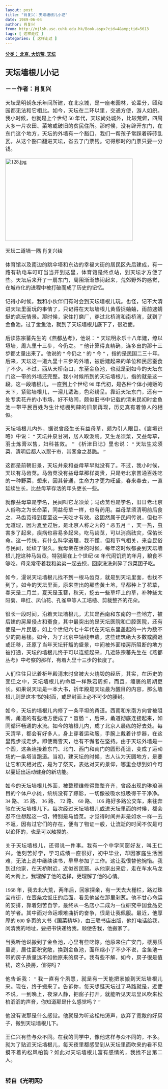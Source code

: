 ```yaml
---
layout: post
title: "肖复兴：天坛墙根儿小记"
date: 1989-06-04
author: 肖复兴
from: http://mjlsh.usc.cuhk.edu.hk/Book.aspx?cid=4&amp;tid=5613
tags: [ 这样走过 ]
categories: [ 这样走过 ]
---
```


<div style="margin: 15px 10px 10px 0px;">
<div>
<span id="ctl00_ContentPlaceHolder1_chapter1_SubjectLabel" style="font-weight:bold;text-decoration:underline;">
   分类： 北京, 大饥荒, 天坛
  </span>
</div>
<div>
<b>
<font size="5">
<br/>
</font>
</b>
</div>
<div>
<p class="p2" style='margin: 0px; text-align: justify; font-variant-numeric: normal; font-variant-east-asian: normal; font-stretch: normal; line-height: normal; font-family: "PingFang SC";'>
<span class="s1" style="font-kerning: none;">
<b>
<font size="5">
      天坛墙根儿小记
     </font>
</b>
</span>
</p>
<p class="p1" style='margin: 0px; text-align: justify; font-variant-numeric: normal; font-variant-east-asian: normal; font-stretch: normal; line-height: normal; font-family: "Trebuchet MS"; min-height: 19px;'>
<b>
<font size="4">
<span class="s1" style="font-kerning: none;">
</span>
<br/>
</font>
</b>
</p>
<p class="p2" style='margin: 0px; text-align: justify; font-variant-numeric: normal; font-variant-east-asian: normal; font-stretch: normal; line-height: normal; font-family: "PingFang SC";'>
<span class="s1" style="font-kerning: none;">
<b style="">
<font size="4">
      －－作者：肖复兴
     </font>
</b>
</span>
</p>
<p class="p1" style='margin: 0px; text-align: justify; font-variant-numeric: normal; font-variant-east-asian: normal; font-stretch: normal; font-size: 16px; line-height: normal; font-family: "Trebuchet MS"; min-height: 19px;'>
<span class="s1" style="font-kerning: none;">
</span>
<br/>
</p>
<p class="p2" style='margin: 0px; text-align: justify; font-variant-numeric: normal; font-variant-east-asian: normal; font-stretch: normal; font-size: 16px; line-height: normal; font-family: "PingFang SC";'>
<span class="s1" style="font-kerning: none;">
    天坛是明朝永乐年间所建，在北京城，是一座老园林，论辈分，颐和园都无法和它相比。如今，天坛在二环以里，交通方便，游人如织。我小时候，也就是上个世纪
   </span>
<span class="s2" style='font-variant-numeric: normal; font-variant-east-asian: normal; font-stretch: normal; line-height: normal; font-family: "Trebuchet MS"; font-kerning: none;'>
    50
   </span>
<span class="s1" style="font-kerning: none;">
    年代，天坛尚处城外，比较荒僻，四周大多一片农田、菜地或破旧的贫民住所。那时候，没有辟开东门，在东门这个地方，天坛的外墙有一个豁口，我们一帮孩子常踩着碎砖乱瓦，从这个豁口翻进天坛，省去了门票钱。记得那时的门票只要一分钱。
   </span>
</p>
<p class="p1" style='margin: 0px; text-align: justify; font-variant-numeric: normal; font-variant-east-asian: normal; font-stretch: normal; font-size: 16px; line-height: normal; font-family: "Trebuchet MS"; min-height: 19px;'>
<span class="s1" style="font-kerning: none;">
</span>
<br/>
</p>
<p class="p3" style='margin: 0px; text-align: justify; font-variant-numeric: normal; font-variant-east-asian: normal; font-stretch: normal; font-size: 16px; line-height: normal; font-family: "Trebuchet MS";'>
<span class="s1" style="font-kerning: none;">
<img alt="128.jpg" border="0" height="258" src="http://mjlsh.usc.cuhk.edu.hk/medias/contents/5613/128.jpg" width="400"/>
</span>
</p>
<p class="p3" style='margin: 0px; text-align: justify; font-variant-numeric: normal; font-variant-east-asian: normal; font-stretch: normal; font-size: 16px; line-height: normal; font-family: "Trebuchet MS";'>
<span class="s1" style="font-kerning: none;">
<br/>
</span>
</p>
<p class="p2" style='margin: 0px; text-align: justify; font-variant-numeric: normal; font-variant-east-asian: normal; font-stretch: normal; font-size: 16px; line-height: normal; font-family: "PingFang SC";'>
<span class="s1" style="font-kerning: none;">
    天坛二道墙一隅
   </span>
<span class="s2" style='font-variant-numeric: normal; font-variant-east-asian: normal; font-stretch: normal; line-height: normal; font-family: "Trebuchet MS"; font-kerning: none;'>
</span>
<span class="s1" style="font-kerning: none;">
    肖复兴绘
   </span>
</p>
<p class="p1" style='margin: 0px; text-align: justify; font-variant-numeric: normal; font-variant-east-asian: normal; font-stretch: normal; font-size: 16px; line-height: normal; font-family: "Trebuchet MS"; min-height: 19px;'>
<span class="s1" style="font-kerning: none;">
</span>
<br/>
</p>
<p class="p2" style='margin: 0px; text-align: justify; font-variant-numeric: normal; font-variant-east-asian: normal; font-stretch: normal; font-size: 16px; line-height: normal; font-family: "PingFang SC";'>
<span class="s1" style="font-kerning: none;">
    体育馆以及南边的跳伞塔和东边的幸福大街的居民区先后建成，有一路有轨电车叮叮当当开到这里，体育馆是终点站，到天坛才方便了些。天坛后来开了一扇东门，周围渐渐热闹起来，荒郊野外的感觉，在城市化的进程中被打破而成了历史的记忆。
   </span>
</p>
<p class="p1" style='margin: 0px; text-align: justify; font-variant-numeric: normal; font-variant-east-asian: normal; font-stretch: normal; font-size: 16px; line-height: normal; font-family: "Trebuchet MS"; min-height: 19px;'>
<span class="s1" style="font-kerning: none;">
</span>
<br/>
</p>
<p class="p2" style='margin: 0px; text-align: justify; font-variant-numeric: normal; font-variant-east-asian: normal; font-stretch: normal; font-size: 16px; line-height: normal; font-family: "PingFang SC";'>
<span class="s1" style="font-kerning: none;">
    记得小时候，我和小伙伴们有时会到天坛墙根儿玩。也怪，记不大清进天坛里面玩的事情了，只记得在天坛墙根儿黄昏捉蛐蛐，雨前逮蜻蜓的疯玩情景。那时候，家住打磨厂，穿过北桥湾和南桥湾，就到了金鱼池，过了金鱼池，就到了天坛墙根儿底下了，很近便。
   </span>
</p>
<p class="p1" style='margin: 0px; text-align: justify; font-variant-numeric: normal; font-variant-east-asian: normal; font-stretch: normal; font-size: 16px; line-height: normal; font-family: "Trebuchet MS"; min-height: 19px;'>
<span class="s1" style="font-kerning: none;">
</span>
<br/>
</p>
<p class="p2" style='margin: 0px; text-align: justify; font-variant-numeric: normal; font-variant-east-asian: normal; font-stretch: normal; font-size: 16px; line-height: normal; font-family: "PingFang SC";'>
<span class="s1" style="font-kerning: none;">
    后读陈宗蕃先生的《燕都丛考》，他说：
   </span>
<span class="s2" style='font-variant-numeric: normal; font-variant-east-asian: normal; font-stretch: normal; line-height: normal; font-family: "Trebuchet MS"; font-kerning: none;'>
    “
   </span>
<span class="s1" style="font-kerning: none;">
    天坛明永乐十八年建，缭以垣墙，周九里十三步，今仍之。
   </span>
<span class="s2" style='font-variant-numeric: normal; font-variant-east-asian: normal; font-stretch: normal; line-height: normal; font-family: "Trebuchet MS"; font-kerning: none;'>
    ”
   </span>
<span class="s1" style="font-kerning: none;">
    他计算得真精确，连多出的那十三步都丈量出来了。他说的
   </span>
<span class="s2" style='font-variant-numeric: normal; font-variant-east-asian: normal; font-stretch: normal; line-height: normal; font-family: "Trebuchet MS"; font-kerning: none;'>
    “
   </span>
<span class="s1" style="font-kerning: none;">
    今仍之
   </span>
<span class="s2" style='font-variant-numeric: normal; font-variant-east-asian: normal; font-stretch: normal; line-height: normal; font-family: "Trebuchet MS"; font-kerning: none;'>
    ”
   </span>
<span class="s1" style="font-kerning: none;">
    的
   </span>
<span class="s2" style='font-variant-numeric: normal; font-variant-east-asian: normal; font-stretch: normal; line-height: normal; font-family: "Trebuchet MS"; font-kerning: none;'>
    “
   </span>
<span class="s1" style="font-kerning: none;">
    今
   </span>
<span class="s2" style='font-variant-numeric: normal; font-variant-east-asian: normal; font-stretch: normal; line-height: normal; font-family: "Trebuchet MS"; font-kerning: none;'>
    ”
   </span>
<span class="s1" style="font-kerning: none;">
    ，指的是民国二三十年。后来，天坛这一道九里十三步的外墙，被后建起来的单位和民居蚕食了不少。不过，西从天桥南口，东至金鱼池，也就是到如今的天坛东门这一带的外墙还完整。我小时候所到的天坛墙根儿，指的就是这一段。这一段墙根儿，一直到上个世纪
   </span>
<span class="s2" style='font-variant-numeric: normal; font-variant-east-asian: normal; font-stretch: normal; line-height: normal; font-family: "Trebuchet MS"; font-kerning: none;'>
    90
   </span>
<span class="s1" style="font-kerning: none;">
    年代初，是各种个体小摊贩的天下，紧贴墙根儿，一溜儿逶迤，色彩纷呈。靠近天坛东门，还有一处专卖花卉的小市场，好不热闹，颇似旧书中记载的清末民初时金鱼池一带平民百姓为生计结棚列肆的旧景再现，历史真有着惊人的相似。
   </span>
</p>
<p class="p1" style='margin: 0px; text-align: justify; font-variant-numeric: normal; font-variant-east-asian: normal; font-stretch: normal; font-size: 16px; line-height: normal; font-family: "Trebuchet MS"; min-height: 19px;'>
<span class="s1" style="font-kerning: none;">
</span>
<br/>
</p>
<p class="p2" style='margin: 0px; text-align: justify; font-variant-numeric: normal; font-variant-east-asian: normal; font-stretch: normal; font-size: 16px; line-height: normal; font-family: "PingFang SC";'>
<span class="s1" style="font-kerning: none;">
    天坛墙根儿内外，据说曾经生长有益母草，颇为引人眼目。《宸垣识略》中说：
   </span>
<span class="s2" style='font-variant-numeric: normal; font-variant-east-asian: normal; font-stretch: normal; line-height: normal; font-family: "Trebuchet MS"; font-kerning: none;'>
    “
   </span>
<span class="s1" style="font-kerning: none;">
    天坛井泉甘冽，居人取汲焉。又生龙须菜，又益母草，羽士炼膏以售，妇科甚效。
   </span>
<span class="s2" style='font-variant-numeric: normal; font-variant-east-asian: normal; font-stretch: normal; line-height: normal; font-family: "Trebuchet MS"; font-kerning: none;'>
    ”
   </span>
<span class="s1" style="font-kerning: none;">
    《析津日记》里也说：
   </span>
<span class="s2" style='font-variant-numeric: normal; font-variant-east-asian: normal; font-stretch: normal; line-height: normal; font-family: "Trebuchet MS"; font-kerning: none;'>
    “
   </span>
<span class="s1" style="font-kerning: none;">
    天坛生龙须菜，清明后都人以鬻于市，其茎食之甚脆。
   </span>
<span class="s2" style='font-variant-numeric: normal; font-variant-east-asian: normal; font-stretch: normal; line-height: normal; font-family: "Trebuchet MS"; font-kerning: none;'>
    ”
   </span>
</p>
<p class="p1" style='margin: 0px; text-align: justify; font-variant-numeric: normal; font-variant-east-asian: normal; font-stretch: normal; font-size: 16px; line-height: normal; font-family: "Trebuchet MS"; min-height: 19px;'>
<span class="s1" style="font-kerning: none;">
</span>
<br/>
</p>
<p class="p2" style='margin: 0px; text-align: justify; font-variant-numeric: normal; font-variant-east-asian: normal; font-stretch: normal; font-size: 16px; line-height: normal; font-family: "PingFang SC";'>
<span class="s1" style="font-kerning: none;">
    这都是前朝旧景，天坛井泉和益母草早就没有了。不过，我小时候，天坛有马齿苋。马齿苋没有益母草那样高贵，只是老北京普通百姓吃的一种野菜，想来，因其普通，生命力才更为旺盛，春来春去，一直延续生长，比益母草存活的年头更长一些。
   </span>
</p>
<p class="p1" style='margin: 0px; text-align: justify; font-variant-numeric: normal; font-variant-east-asian: normal; font-stretch: normal; font-size: 16px; line-height: normal; font-family: "Trebuchet MS"; min-height: 19px;'>
<span class="s1" style="font-kerning: none;">
</span>
<br/>
</p>
<p class="p2" style='margin: 0px; text-align: justify; font-variant-numeric: normal; font-variant-east-asian: normal; font-stretch: normal; font-size: 16px; line-height: normal; font-family: "PingFang SC";'>
<span class="s1" style="font-kerning: none;">
    就像益母草是学名，民间叫它龙须菜；马齿苋也是学名，旧日老北京人俗称之为长命菜，同益母草一样，也有药用。益母草须清明前后食之，马齿苋得到夏至这一天吃才有效。这固然属于民间传说，但也不无道理，因为夏至过后，是北京人称之为的
   </span>
<span class="s2" style='font-variant-numeric: normal; font-variant-east-asian: normal; font-stretch: normal; line-height: normal; font-family: "Trebuchet MS"; font-kerning: none;'>
    “
   </span>
<span class="s1" style="font-kerning: none;">
    恶五月
   </span>
<span class="s2" style='font-variant-numeric: normal; font-variant-east-asian: normal; font-stretch: normal; line-height: normal; font-family: "Trebuchet MS"; font-kerning: none;'>
    ”
   </span>
<span class="s1" style="font-kerning: none;">
    ，天一热，虫害多了起来，疾病也容易多起来。吃马齿苋，可以消病祛灾，保佑长命。这一传统，有什么科学道理，我不懂，但和节气相关，来自民俗与民间，延续了很久。我母亲在世的时候，每年这时候都要到天坛墙根儿挖这种马齿苋。特别是在上个世纪
   </span>
<span class="s2" style='font-variant-numeric: normal; font-variant-east-asian: normal; font-stretch: normal; line-height: normal; font-family: "Trebuchet MS"; font-kerning: none;'>
    60
   </span>
<span class="s1" style="font-kerning: none;">
    年代闹饥荒的年月，粮食不够吃，母亲常带着我和弟弟一起去挖，回家洗洗剁碎了包菜团子吃。
   </span>
</p>
<p class="p1" style='margin: 0px; text-align: justify; font-variant-numeric: normal; font-variant-east-asian: normal; font-stretch: normal; font-size: 16px; line-height: normal; font-family: "Trebuchet MS"; min-height: 19px;'>
<span class="s1" style="font-kerning: none;">
</span>
<br/>
</p>
<p class="p2" style='margin: 0px; text-align: justify; font-variant-numeric: normal; font-variant-east-asian: normal; font-stretch: normal; font-size: 16px; line-height: normal; font-family: "PingFang SC";'>
<span class="s1" style="font-kerning: none;">
    如今，漫说天坛墙根儿找不到一根马齿苋，就是到天坛里面，也找不到了。如今的天坛里面，原来空出的那些黄土地，早都种上了花草，春天是二月兰，夏天是玉簪，秋天，挖去一些草坪上的草，补种些太阳菊、串红、凤仙花、孔雀草等人工培植、剪裁整齐的花朵。
   </span>
</p>
<p class="p1" style='margin: 0px; text-align: justify; font-variant-numeric: normal; font-variant-east-asian: normal; font-stretch: normal; font-size: 16px; line-height: normal; font-family: "Trebuchet MS"; min-height: 19px;'>
<span class="s1" style="font-kerning: none;">
</span>
<br/>
</p>
<p class="p2" style='margin: 0px; text-align: justify; font-variant-numeric: normal; font-variant-east-asian: normal; font-stretch: normal; font-size: 16px; line-height: normal; font-family: "PingFang SC";'>
<span class="s1" style="font-kerning: none;">
    很长一段时间，沿着天坛墙根儿，尤其是西南和东南的一些地方，被后建的房屋侵占和蚕食，其中最突出的是天坛医院和口腔医院，还有便是一片民居，如上个世纪六七十年代在天坛东里盖起的一片为数不少的简易楼。如今，为了北京中轴线申遗，这些建筑绝大多数或腾退或迁移，还原了当年天坛轩豁的盛景，中间被外面楼房所阻断的地方被打通，天坛的墙根儿终于可以连接起来，几近陈宗蕃先生在《燕都丛考》中考察的那样，有着九里十三步的长度了。
   </span>
</p>
<p class="p1" style='margin: 0px; text-align: justify; font-variant-numeric: normal; font-variant-east-asian: normal; font-stretch: normal; font-size: 16px; line-height: normal; font-family: "Trebuchet MS"; min-height: 19px;'>
<span class="s1" style="font-kerning: none;">
</span>
<br/>
</p>
<p class="p2" style='margin: 0px; text-align: justify; font-variant-numeric: normal; font-variant-east-asian: normal; font-stretch: normal; font-size: 16px; line-height: normal; font-family: "PingFang SC";'>
<span class="s1" style="font-kerning: none;">
    人们往往只记着祈年殿清末时曾被大火烧毁的经历，其实，在历史的变迁之中，天坛墙根儿的命运一样跌宕周折，而且，缠裹的周期更长。如果说天坛是一本大书，祈年殿是天坛最为醒目的内容，那么墙根儿则是这本书的封面，或是封面上必不可少的腰封。
   </span>
</p>
<p class="p1" style='margin: 0px; text-align: justify; font-variant-numeric: normal; font-variant-east-asian: normal; font-stretch: normal; font-size: 16px; line-height: normal; font-family: "Trebuchet MS"; min-height: 19px;'>
<span class="s1" style="font-kerning: none;">
</span>
<br/>
</p>
<p class="p2" style='margin: 0px; text-align: justify; font-variant-numeric: normal; font-variant-east-asian: normal; font-stretch: normal; font-size: 16px; line-height: normal; font-family: "PingFang SC";'>
<span class="s1" style="font-kerning: none;">
    如今，天坛的墙根儿内修了一条平坦的甬道。西南和东南方向曾被阻断，甬道的有些地方便成了
   </span>
<span class="s2" style='font-variant-numeric: normal; font-variant-east-asian: normal; font-stretch: normal; line-height: normal; font-family: "Trebuchet MS"; font-kerning: none;'>
    “
   </span>
<span class="s1" style="font-kerning: none;">
    盲肠
   </span>
<span class="s2" style='font-variant-numeric: normal; font-variant-east-asian: normal; font-stretch: normal; line-height: normal; font-family: "Trebuchet MS"; font-kerning: none;'>
    ”
   </span>
<span class="s1" style="font-kerning: none;">
    ，后来，甬道彻底连接起来，如同循环畅通的水流。如今的墙根儿内，成了北京人晨练的好去处。每天清早，都会有好多人，身上穿着运动服，手腕上戴着计步器，在这里跑步或走步。即使雨雪天，也有不懈者在坚持。由于天坛外墙是一个圆，这条连接着东门、北门、西门和南门的圆形甬道，变成了运动场的一条塔当跑道。当初，建天坛的时候，古人认为天圆地方，是要让它和天相对应，是为了祭天，表达对天的景仰，哪里会想到如今可以蔓延出运动健身的新功能。
   </span>
</p>
<p class="p1" style='margin: 0px; text-align: justify; font-variant-numeric: normal; font-variant-east-asian: normal; font-stretch: normal; font-size: 16px; line-height: normal; font-family: "Trebuchet MS"; min-height: 19px;'>
<span class="s1" style="font-kerning: none;">
</span>
<br/>
</p>
<p class="p2" style='margin: 0px; text-align: justify; font-variant-numeric: normal; font-variant-east-asian: normal; font-stretch: normal; font-size: 16px; line-height: normal; font-family: "PingFang SC";'>
<span class="s1" style="font-kerning: none;">
    如今的天坛墙根儿外面，被整理维修得整整齐齐，曾经出现的琳琅满目的个体户小摊，统统没有了踪影，一切像被吸水纸吸得干干净净。
   </span>
<span class="s2" style='font-variant-numeric: normal; font-variant-east-asian: normal; font-stretch: normal; line-height: normal; font-family: "Trebuchet MS"; font-kerning: none;'>
    34
   </span>
<span class="s1" style="font-kerning: none;">
    路、
   </span>
<span class="s2" style='font-variant-numeric: normal; font-variant-east-asian: normal; font-stretch: normal; line-height: normal; font-family: "Trebuchet MS"; font-kerning: none;'>
    35
   </span>
<span class="s1" style="font-kerning: none;">
    路、
   </span>
<span class="s2" style='font-variant-numeric: normal; font-variant-east-asian: normal; font-stretch: normal; line-height: normal; font-family: "Trebuchet MS"; font-kerning: none;'>
    36
   </span>
<span class="s1" style="font-kerning: none;">
    路、
   </span>
<span class="s2" style='font-variant-numeric: normal; font-variant-east-asian: normal; font-stretch: normal; line-height: normal; font-family: "Trebuchet MS"; font-kerning: none;'>
    72
   </span>
<span class="s1" style="font-kerning: none;">
    路、
   </span>
<span class="s2" style='font-variant-numeric: normal; font-variant-east-asian: normal; font-stretch: normal; line-height: normal; font-family: "Trebuchet MS"; font-kerning: none;'>
    60
   </span>
<span class="s1" style="font-kerning: none;">
    路、
   </span>
<span class="s2" style='font-variant-numeric: normal; font-variant-east-asian: normal; font-stretch: normal; line-height: normal; font-family: "Trebuchet MS"; font-kerning: none;'>
    106
   </span>
<span class="s1" style="font-kerning: none;">
    路好多路公交车，来往奔驰在天坛墙根儿下。每次经过天坛墙根儿或进天坛里面的时候，都会忍不住想起这一切，特别是马齿苋。才觉得时间并非是如水一样一去不返，因有过它们的存在，便有了物证一般，让流逝的时间不仅是可以追怀的，也是可以触摸的。
   </span>
</p>
<p class="p1" style='margin: 0px; text-align: justify; font-variant-numeric: normal; font-variant-east-asian: normal; font-stretch: normal; font-size: 16px; line-height: normal; font-family: "Trebuchet MS"; min-height: 19px;'>
<span class="s1" style="font-kerning: none;">
</span>
<br/>
</p>
<p class="p2" style='margin: 0px; text-align: justify; font-variant-numeric: normal; font-variant-east-asian: normal; font-stretch: normal; font-size: 16px; line-height: normal; font-family: "PingFang SC";'>
<span class="s1" style="font-kerning: none;">
    关于天坛墙根儿，还得说一件事。我有一个中学同窗好友，叫王仁兴。他刻苦好学，学习成绩一直很好，初中毕业，却因家庭生活困难，无法上高中继续读书，早早参加了工作。这让我很替他惋惜。我到过他家，在天桥附近，近似贫民窟。从他家出来后，走在车水马龙的大街上，我理解了他的选择，更理解了他的心情。
   </span>
</p>
<p class="p1" style='margin: 0px; text-align: justify; font-variant-numeric: normal; font-variant-east-asian: normal; font-stretch: normal; font-size: 16px; line-height: normal; font-family: "Trebuchet MS"; min-height: 19px;'>
<span class="s1" style="font-kerning: none;">
</span>
<br/>
</p>
<p class="p2" style='margin: 0px; text-align: justify; font-variant-numeric: normal; font-variant-east-asian: normal; font-stretch: normal; font-size: 16px; line-height: normal; font-family: "PingFang SC";'>
<span class="s2" style='font-variant-numeric: normal; font-variant-east-asian: normal; font-stretch: normal; line-height: normal; font-family: "Trebuchet MS"; font-kerning: none;'>
    1968
   </span>
<span class="s1" style="font-kerning: none;">
    年，我去北大荒，两年后，回家探亲，有一天去大栅栏，路过珠宝市街，在壹条龙饭庄的后面，看见他坐在那里剥葱。他不甘心命运的安排，靠着刻苦自学，最终从一名店小二成为一位研究中国食品史的学者。其中面对命运艰难曲折的奋争，很是让我佩服。最近，他厚厚的
   </span>
<span class="s2" style='font-variant-numeric: normal; font-variant-east-asian: normal; font-stretch: normal; line-height: normal; font-family: "Trebuchet MS"; font-kerning: none;'>
    600
   </span>
<span class="s1" style="font-kerning: none;">
    多页的大书《国菜精华》，由三联书店出版，他打电话给我，问清我的地址，要把书快递给我，顺便告我，他搬家了。
   </span>
</p>
<p class="p1" style='margin: 0px; text-align: justify; font-variant-numeric: normal; font-variant-east-asian: normal; font-stretch: normal; font-size: 16px; line-height: normal; font-family: "Trebuchet MS"; min-height: 19px;'>
<span class="s1" style="font-kerning: none;">
</span>
<br/>
</p>
<p class="p2" style='margin: 0px; text-align: justify; font-variant-numeric: normal; font-variant-east-asian: normal; font-stretch: normal; font-size: 16px; line-height: normal; font-family: "PingFang SC";'>
<span class="s1" style="font-kerning: none;">
    当我听他说搬到了金鱼池，心里有些吃惊。他原来住广安门，楼房质量高，居住面积宽敞，换到金鱼池，面积缩小了不少不说，金鱼池一带的房子质量远不如他原来的房子。我有些不解，如今，房子很是值钱，这么换房，值得吗？
   </span>
</p>
<p class="p1" style='margin: 0px; text-align: justify; font-variant-numeric: normal; font-variant-east-asian: normal; font-stretch: normal; font-size: 16px; line-height: normal; font-family: "Trebuchet MS"; min-height: 19px;'>
<span class="s1" style="font-kerning: none;">
</span>
<br/>
</p>
<p class="p2" style='margin: 0px; text-align: justify; font-variant-numeric: normal; font-variant-east-asian: normal; font-stretch: normal; font-size: 16px; line-height: normal; font-family: "PingFang SC";'>
<span class="s1" style="font-kerning: none;">
    他告诉我：
   </span>
<span class="s2" style='font-variant-numeric: normal; font-variant-east-asian: normal; font-stretch: normal; line-height: normal; font-family: "Trebuchet MS"; font-kerning: none;'>
    “
   </span>
<span class="s1" style="font-kerning: none;">
    我一直有个夙愿，就是有一天能把家搬到天坛墙根儿来。现在，终于搬来了。告诉你，每天想逛天坛过了马路就是，近便不说，一到晚上，夜深人静，把窗子打开，就能听见天坛里风吹来松柏滔滔的声音，你知道那是什么感觉吗？
   </span>
<span class="s2" style='font-variant-numeric: normal; font-variant-east-asian: normal; font-stretch: normal; line-height: normal; font-family: "Trebuchet MS"; font-kerning: none;'>
    ”
   </span>
</p>
<p class="p1" style='margin: 0px; text-align: justify; font-variant-numeric: normal; font-variant-east-asian: normal; font-stretch: normal; font-size: 16px; line-height: normal; font-family: "Trebuchet MS"; min-height: 19px;'>
<span class="s1" style="font-kerning: none;">
</span>
<br/>
</p>
<p class="p2" style='margin: 0px; text-align: justify; font-variant-numeric: normal; font-variant-east-asian: normal; font-stretch: normal; font-size: 16px; line-height: normal; font-family: "PingFang SC";'>
<span class="s1" style="font-kerning: none;">
    他没有说那是什么感觉。他就是为听这松柏涛声，放弃了宽敞的好房子，搬到天坛墙根儿下。
   </span>
</p>
<p class="p1" style='margin: 0px; text-align: justify; font-variant-numeric: normal; font-variant-east-asian: normal; font-stretch: normal; font-size: 16px; line-height: normal; font-family: "Trebuchet MS"; min-height: 19px;'>
<span class="s1" style="font-kerning: none;">
</span>
<br/>
</p>
<p class="p2" style='margin: 0px; text-align: justify; font-variant-numeric: normal; font-variant-east-asian: normal; font-stretch: normal; font-size: 16px; line-height: normal; font-family: "PingFang SC";'>
<span class="s1" style="font-kerning: none;">
    王仁兴有些与众不同。在我的同学中，像他这样与众不同的，不多。就为了贴近天坛墙根儿，每天夜里都感受到从天坛里面吹来的看不见摸不着的松风柏韵？如此对天坛墙根儿富有感情的，我找不出第二人。
   </span>
</p>
<p class="p1" style='margin: 0px; text-align: justify; font-variant-numeric: normal; font-variant-east-asian: normal; font-stretch: normal; font-size: 16px; line-height: normal; font-family: "Trebuchet MS"; min-height: 19px;'>
<span class="s1" style="font-kerning: none;">
</span>
<br/>
</p>
<p class="p1" style='margin: 0px; text-align: justify; font-variant-numeric: normal; font-variant-east-asian: normal; font-stretch: normal; line-height: normal; font-family: "Trebuchet MS"; min-height: 19px;'>
<b style="">
<font size="4">
<span class="s1" style="font-kerning: none;">
</span>
<br/>
</font>
</b>
</p>
<p class="p2" style='margin: 0px; text-align: justify; font-variant-numeric: normal; font-variant-east-asian: normal; font-stretch: normal; line-height: normal; font-family: "PingFang SC";'>
<span class="s1" style="font-kerning: none;">
<b style="">
<font size="4">
      转自《光明网》
     </font>
</b>
</span>
</p>
</div>
</div>
